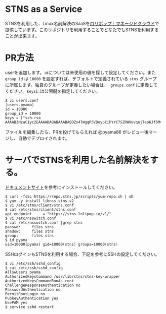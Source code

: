 # STNS as a Service

STNSを利用した、Linux名前解決のSaaSを[ロリポップ！マネージドクラウド](https://mc.lolipop.jp)で提供しています。このリポジトリを利用することでどなたでもSTNSを利用することが出来ます。

# PR方法
userを追加します。`id`については未使用の値を探して設定してください。また `group_id` は `10000` を設定すれば、デフォルトで定義されている `stns` グループに所属します。独自のグループが定義したい場合は、` groups.conf` に定義してください。`keys`には公開鍵を指定してください。

```
$ vi users.conf
[users.pyama]
id = 10000
group_id = 10000
keys = ["ssh-rsa AAAAB3NzaC1yc2EAAAADAQABAAABAQDZx4lWgqP3VDoypCihYrC7SZRWVuvqejTeo6Jf5MvS4m1U6NDGcdUHoi3S0LuB6IW3x7NkNYrGMvucQxHdIqL9iNbtDvXVMJwE1w77htGCvEl3yYgdqCgIuoK/IwOiQFUaSjmTzX87WC3ZIolGp/nUO1nhOKEM9b6yETEzGAkg4Gx0sSeI7IcBkyXzboS/WiVviEvyt/6KhrpoAiGCt/VhKpZVRa+V+J/WL0nzYcM5u+yQrYddOA6zHcd5xe/+chtg7LzC/rA6anCEP0GVAT9eYHkz9nR9Z+gq4mg/Yoi0MZp7bAfp3RZi4GM5Ey5RZHWUaVhjP0QwdKPLeMHTuAWd"]
```

ファイルを編集したら、PRを投げてもらえれば @pyama86 がレビュー後マージし、自動でデプロイされます。

# サーバでSTNSを利用した名前解決をする。
[ドキュメントサイト](https://stns.jp)を参考にインストールしてください。

```
$ curl -fsSL https://repo.stns.jp/scripts/yum-repo.sh | sh
$ yum -y install libnss-stns-v2
$ vi /etc/stns/client/stns.conf
$ cat /etc/stns/client/stns.conf
api_endpoint     = "https://stns.lolipop.io/v1/"
$ vi /etc/nsswitch.conf
$ cat /etc/nsswitch.conf |grep stns
passwd:     files stns
shadow:     files stns
group:      files stns
$ id pyama
uid=10000(pyama) gid=10000(stns) groups=10000(stns)
```

SSHログインもSTNSを利用する場合、下記を参考にSSHの設定してください。

```
$ vi /etc/ssh/sshd_config
$ cat /etc/ssh/sshd_config
AllowUsers pyama
AuthorizedKeysCommand /usr/lib/stns/stns-key-wrapper
AuthorizedKeysCommandRunAs root
ChallengeResponseAuthentication no
PasswordAuthentication no
PermitRootLogin no
PubkeyAuthentication yes
UsePAM yes
$ service sshd restart
```


